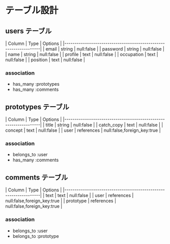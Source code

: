 # テーブル設計

## users テーブル
| Column          | Type            | Options                      |
|------------------------------------------------------------------|
| email           | string          | null:false                   |
| password        | string          | null:false                   |
| name            | string          | null:false                   |
| profile         | text            | null:false                   |
| occupation      | text            | null:false                   |
| position        | text            | null:false                   |

### association
- has_many :prototypes
- has_many :comments

## prototypes テーブル
| Column          | Type            | Options                      |
|------------------------------------------------------------------|
| title           | string          | null:false                   |
| catch_copy      | text            | null:false                   |
| concept         | text            | null:false                   |
| user            | references      | null:false,foreign_key:true  |

### association
- belongs_to :user
- has_many :comments

## comments テーブル
| Column          | Type            | Options                      |
|------------------------------------------------------------------|
| text            | text            | null:false                   |
| user            | references      | null:false,foreign_key:true  |
| prototype       | references      | null:false,foreign_key:true  |

### association
- belongs_to :user
- belongs_to :prototype


